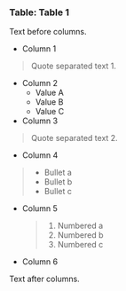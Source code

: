 ### Table: Table 1

Text before columns.

- Column 1

> Quote separated text 1.

- Column 2
	- Value A
	- Value B
	- Value C
- Column 3

> Quote separated text 2.

- Column 4
> - Bullet a
> - Bullet b
> - Bullet c
- Column 5
	> 1. Numbered a
	> 2. Numbered b
	> 3. Numbered c
- Column 6

Text after columns.
